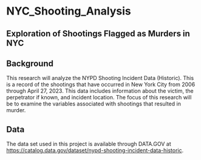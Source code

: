 # NYC_Shooting_Analysis
Exploration of Shootings Flagged as Murders in NYC 
---

## Background
This research will analyze the NYPD Shooting Incident Data (Historic). This is a record of the shootings that have occurred in New York City from 2006 through April 27, 2023.  This data includes information about the victim, the perpetrator if known, and incident location. The focus of this research will be to examine the variables associated with shootings that resulted in murder. 

## Data
The data set used in this project is available through DATA.GOV at https://catalog.data.gov/dataset/nypd-shooting-incident-data-historic.
